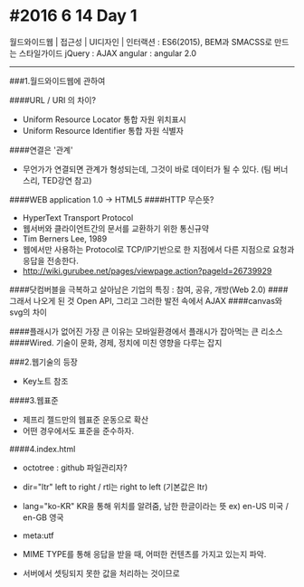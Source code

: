 #2016 6 14 Day 1
======

월드와이드웹 | 접근성 | UI디자인 | 
인터랙션 : ES6(2015), BEM과 SMACSS로 만드는 스타일가이드 
jQuery : AJAX
angular : angular 2.0

------

###1.월드와이드웹에 관하여

####URL / URI 의 차이?
- Uniform Resource Locator 통합 자원 위치표시
- Uniform Resource Identifier 통합 자원 식별자

####연결은 '관계'
- 무언가가 연결되면 관계가 형성되는데, 그것이 바로 데이터가 될 수 있다. (팀 버너스리, TED강연 참고)

####WEB application 1.0 -> HTML5
####HTTP 무슨뜻?
- HyperText Transport Protocol
- 웹서버와 클라이언트간의 문서를 교환하기 위한 통신규약
- Tim Berners Lee, 1989
- 웹에서만 사용하는 Protocol로 TCP/IP기반으로 한 지점에서 다른 지점으로 요청과 응답을 전송한다.
- http://wiki.gurubee.net/pages/viewpage.action?pageId=26739929

####닷컴버블을 극복하고 살아남은 기업의 특징 : 참여, 공유, 개방(Web 2.0)
####그래서 나오게 된 것 Open API, 그리고 그러한 발전 속에서 AJAX
####canvas와 svg의 차이

####플래시가 없어진 가장 큰 이유는 모바일환경에서 플래시가 잡아먹는 큰 리소스
####Wired. 기술이 문화, 경제, 정치에 미친 영향을 다루는 잡지

###2.웹기술의 등장
- Key노트 참조

####3.웹표준
- 제프리 젤드만의 웹표준 운동으로 확산
- 어떤 경우에서도 표준을 준수하자.

####4.index.html
- octotree : github 파일관리자?
- dir="ltr" left to right / rtl는 right to left (기본값은 ltr)
- lang="ko-KR" KR을 통해 위치를 알려줌, 남한 한글이라는 뜻 ex) en-US 미국 / en-GB 영국
- meta:utf
	<meta http-equiv="Content-Type" content="text/html;charset=UTF-8">
- MIME TYPE를 통해 응답을 받을 때, 어떠한 컨텐츠를 가지고 있는지 파악.
- 서버에서 셋팅되지 못한 값을 처리하는 것이므로 <title> 위에 작성한다.

- <meta charset="UTF-8"> 로 줄여서 표현 가능

- html5부터 content="text/html"이 기본값으로 포함
- doctype은 대소문자 구분하지 않는다.
- doctype 위에 문자가 있을 경우, IE에서 문제가 발생한다. 
  (비표준으로 인식) doctype위에는 아무것도 존재하지 않도록. 주석조차.

- meta http-equiv로 시작되는 meta태그는 title 위쪽에 작성해준다. 
  전처리 구문 지시자로 페이지 로딩 전 정의한 사항을 먼저 수행한다.

- meta name으로 시작되는 태그의 경우는 title 아래에 작성.
- meta 요소는 title 요소나 base 요소, link 요소, style 요소, script
	요소로 표현할 수 없는 다양한 메타데이터를 표시한다.
- meta 요소는 head 또는 head의 자식요소인 noscript요소 아래 작성할 수 있다.
- inflearn.com
- 깜지학습

- meta:compat
- <meta http-equive="X-UA-Compatible" content="IE=Edge">를
	사용함으로써 IE최신 버전에 맞추어 렌더링 된다. (IE의 호환성보기 모드를 Edge모드로 렌더링)
	<meta http-equiv="X-UA-Compatible" content="IE=edge, chrome=1" />  chrome=1 이 포함된 부분은 문제.

- meta:vp
  	<meta name="viewport" content="width=device-width, user-scalable=no, initial-scale=1.0, maximum-scale=1.0, minimum-scale=1.0">
- meta정보 값은 페이지별로 다르게 제공해주는 것이 좋다.
	<meta name="description" content="프론트엔드 개발을 위한 html 마크업을 다루고 있습니다."> <!-- 2-300자 내외에서 작성 -->
	<meta name="keywords" content="프론트엔드,개발,스쿨,디자인,패스트캠퍼스"> <!-- 10개 내외로 작성한다. -->
	<meta name="author" content="eatdesignlove">

- angular에서 ui-router를 이용할 경우, 페이지별로 정보를 어떻게 바꿔줄 수 있을까? (궁금)
- Open Graph와 SEO의 상관관계 (궁금) http://ogp.me/ 참고

- 현재 페이지(하위) | 홈페이지 제목(상위)로 표시하는 것이 ux적으로 더 나은 표현.
- 절대경로와 상대경로의 차이에 대해
	/  (절대경로, root 경로로부터, 서버환경에서 구동할때 사용가능) 
	./ (현재경로부터)
	../ (상대경로, 상위 경로를 의미)